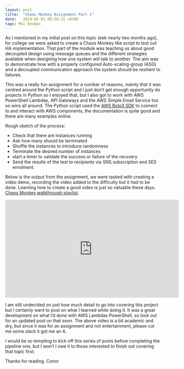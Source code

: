 ```yaml
---
layout: post
title:  "Chaos Monkey Assignment Part 1"
date:   2019-06-01 09:56:31 +0100
tags: MSc DevOps
---
```


As I mentioned in my initial post on this topic (eek nearly two months ago), for college we were asked to create a Chaos Monkey like script to test out HA implementation. That part of the module was teaching us about good decoupled design using message queues and the different strategies available when designing how one system will talk to another. The aim was to demonstrate how with a properly configured Auto-scaling-group (ASG) and a decoupled communication approach the system should be resilient to failures. 

This was a really fun assignment for a number of reasons, mainly that it was centred around the Python script and I just don’t get enough opportunity do projects in Python so I enjoyed that, but I also got to work with AWS PowerShell Lambdas, API Gateways and the AWS Simple Email Service too so wins all around. The Python script used the [AWS Boto3 SDK]( https://github.com/boto/boto3) to connect to and interact with AWS components, the documentation is quite good and there are many examples online.

Rough sketch of the process:

- Check that there are instances running
- Ask how many should be terminated
- Shuffle the instances to introduce randomness
- Terminate the desired number of instances
- start a timer to validate the success or failure of the recovery
- Send the results of the test to recipients via SNS subscription and SES enrolment.

Below is the output from the assignment, we were tasked with creating a video demo, recording the video added to the difficulty but it had to be done. Learning how to create a good video is just so valuable these days.
[Chaos Monkey walkthrough playlist](https://www.youtube.com/watch?v=ps67EhdjzBs&list=PL3CTx0aUfJstMxTElKwXfkxX_Sbs_0y42).

<iframe width="560" height="315" src="https://www.youtube.com/embed/5i28HDAefFM" frameborder="0" allow="accelerometer; autoplay; encrypted-media; gyroscope; picture-in-picture" allowfullscreen></iframe>

I am still undecided on just how much detail to go into covering this project but I certainly want to post on what I learned while doing it. It was a great development on what I’d done with AWS Lambdas PowerShell, so look out for an updated post on that soon. The above video is a bit academic and dry, but since it was for an assignment and not entertainment, please cut me some slack it got me an A.

I would be so tempting to kick off this series of posts before completing the pipeline one, but I won’t I owe it to those interested to finish out covering that topic first.


Thanks for reading.
Conor
